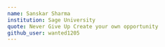 ```yaml
---
name: Sanskar Sharma
institution: Sage University 
quote: Never Give Up Create your own opportunity 
github_user: wanted1205
---
```

